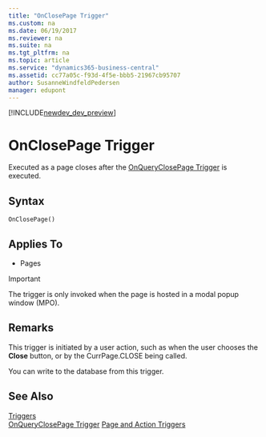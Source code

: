 ```yaml
---
title: "OnClosePage Trigger"
ms.custom: na
ms.date: 06/19/2017
ms.reviewer: na
ms.suite: na
ms.tgt_pltfrm: na
ms.topic: article
ms.service: "dynamics365-business-central"
ms.assetid: cc77a05c-f93d-4f5e-bbb5-21967cb95707
author: SusanneWindfeldPedersen
manager: edupont
---
```


[!INCLUDE[newdev_dev_preview](../includes/newdev_dev_preview.md)]

# OnClosePage Trigger
Executed as a page closes after the [OnQueryClosePage Trigger](devenv-onqueryclosepage-trigger.md) is executed.  

## Syntax  

```  
OnClosePage()  
```  

## Applies To  

-   Pages  

<!--NAV
> [!IMPORTANT]  
>  The OnClosePage trigger is not fully supported by the [!INCLUDE[nav_web](../includes/nav_web_md.md)]. When the page displays in the [!INCLUDE[nav_web](../includes/nav_web_md.md)], the trigger is only invoked when the page is hosted in a modal popup window \(MPO\).
-->  

> [!IMPORTANT]  
>  The trigger is only invoked when the page is hosted in a modal popup window \(MPO\).

## Remarks  
 This trigger is initiated by a user action, such as when the user chooses the **Close** button, or by the CurrPage.CLOSE  being called.  

 You can write to the database from this trigger.

## See Also  
 [Triggers](devenv-triggers.md)  
 [OnQueryClosePage Trigger](devenv-onqueryclosepage-trigger.md)
 [Page and Action Triggers](devenv-page-and-action-triggers.md)  